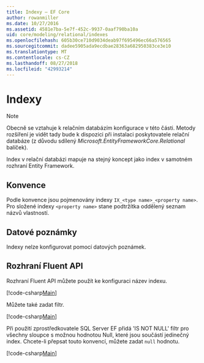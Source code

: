 ```yaml
---
title: Indexy – EF Core
author: rowanmiller
ms.date: 10/27/2016
ms.assetid: 4581e7ba-5e7f-452c-9937-0aaf790ba10a
uid: core/modeling/relational/indexes
ms.openlocfilehash: 605b30ce710d9034deab97f695496ec66a576565
ms.sourcegitcommit: dadee5905ada9ecdbae28363a682950383ce3e10
ms.translationtype: MT
ms.contentlocale: cs-CZ
ms.lasthandoff: 08/27/2018
ms.locfileid: "42993214"
---
```

# <a name="indexes"></a>Indexy

> [!NOTE]  
> Obecně se vztahuje k relačním databázím konfigurace v této části. Metody rozšíření je vidět tady bude k dispozici při instalaci poskytovatele relační databáze (z důvodu sdílený *Microsoft.EntityFrameworkCore.Relational* balíček).

Index v relační databázi mapuje na stejný koncept jako index v samotném rozhraní Entity Framework.

## <a name="conventions"></a>Konvence

Podle konvence jsou pojmenovány indexy `IX_<type name>_<property name>`. Pro složené indexy `<property name>` stane podtržítka oddělený seznam názvů vlastností.

## <a name="data-annotations"></a>Datové poznámky

Indexy nelze konfigurovat pomocí datových poznámek.

## <a name="fluent-api"></a>Rozhraní Fluent API

Rozhraní Fluent API můžete použít ke konfiguraci název indexu.

[!code-csharp[Main](../../../../samples/core/Modeling/FluentAPI/Samples/Relational/IndexName.cs?name=Model&highlight=9)]

Můžete také zadat filtr.

[!code-csharp[Main](../../../../samples/core/Modeling/FluentAPI/Samples/Relational/IndexFilter.cs?name=Model&highlight=9)]

Při použití zprostředkovatele SQL Server EF přidá 'IS NOT NULL' filtr pro všechny sloupce s možnou hodnotou Null, které jsou součástí jedinečný index. Chcete-li přepsat touto konvencí, můžete zadat `null` hodnotu.

[!code-csharp[Main](../../../../samples/core/Modeling/FluentAPI/Samples/Relational/IndexNoFilter.cs?name=Model&highlight=10)]
